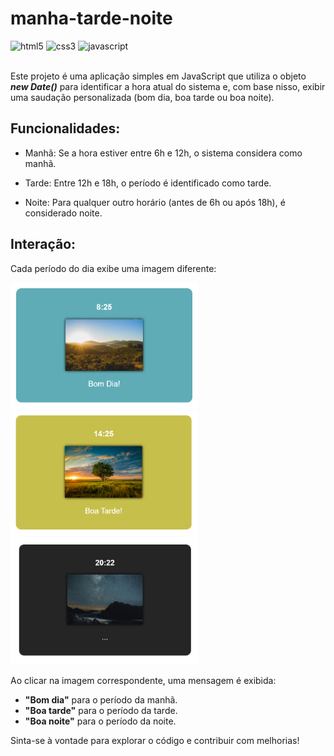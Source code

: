 # manha-tarde-noite

<div>
    <img src="https://img.shields.io/badge/HTML5-000000?style=for-the-badge&logo=html5&logoColor=E34F26" alt="html5">
    <img src="https://img.shields.io/badge/CSS3-000000?style=for-the-badge&logo=css3&logoColor=1572B6" alt="css3">
    <img src="https://img.shields.io/badge/JavaScript-000000?style=for-the-badge&logo=javascript&logoColor=F7DF1E" alt="javascript">
</div>

<br>

Este projeto é uma aplicação simples em JavaScript que utiliza o objeto <strong><i>new Date()</i></strong> para identificar a hora atual do sistema e, com base nisso, exibir uma saudação personalizada (bom dia, boa tarde ou boa noite).

## Funcionalidades:

- Manhã: Se a hora estiver entre 6h e 12h, o sistema considera como manhã.

- Tarde: Entre 12h e 18h, o período é identificado como tarde.

- Noite: Para qualquer outro horário (antes de 6h ou após 18h), é considerado noite.

## Interação:
Cada período do dia exibe uma imagem diferente:

<img src="./img/print-manha.png" width="300px">
<img src="./img/print-tarde.png" width="300px">
<img src="./img/print-noite.png" width="300px">

Ao clicar na imagem correspondente, uma mensagem é exibida:

- <strong>"Bom dia"</strong> para o período da manhã.
- <strong>"Boa tarde"</strong> para o período da tarde.
- <strong>"Boa noite"</strong> para o período da noite.

Sinta-se à vontade para explorar o código e contribuir com melhorias!

<br>
